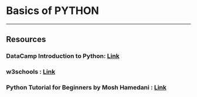 # **Basics of PYTHON**
---
## Resources


### DataCamp Introduction to Python: [Link](https://campus.datacamp.com/courses/intro-to-python-for-data-science/chapter-1-python-basics?ex=1)

### w3schools : [Link](https://www.w3schools.com/python/)

### Python Tutorial for Beginners by Mosh Hamedani : [Link](https://www.youtube.com/watch?v=kqtD5dpn9C8&t=1039s)

